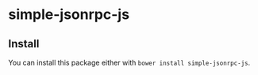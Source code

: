 # simple-jsonrpc-js


## Install

You can install this package either with `bower install simple-jsonrpc-js`.


